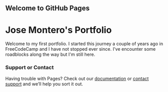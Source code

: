 ## Welcome to GitHub Pages


# Jose Montero's Portfolio

Welcome to my first portfolio. I started this journey a couple of years ago in FreeCodeCamp and I have not stopped ever since. I've encounter some roadblocks along the way but I'm still here.


### Support or Contact

Having trouble with Pages? Check out our [documentation](https://help.github.com/categories/github-pages-basics/) or [contact support](https://github.com/contact) and we’ll help you sort it out.
